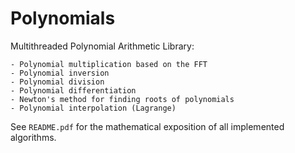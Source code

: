 # Polynomials
Multithreaded Polynomial Arithmetic Library:

    - Polynomial multiplication based on the FFT
    - Polynomial inversion
    - Polynomial division 
    - Polynomial differentiation
    - Newton's method for finding roots of polynomials
    - Polynomial interpolation (Lagrange)

See ```README.pdf``` for the mathematical exposition of all implemented algorithms.
